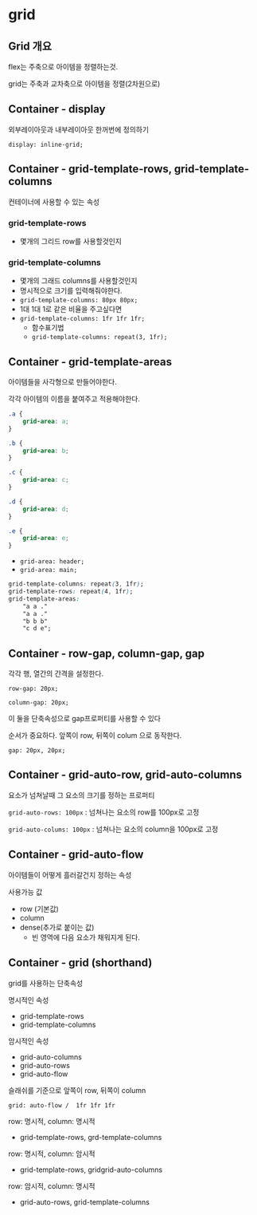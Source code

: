 # grid

## Grid 개요

flex는 주축으로 아이템을 정렬하는것.

grid는 주축과 교차축으로 아이템을 정렬(2차원으로)

## Container - display

외부레이아웃과 내부레이아웃 한꺼번에 정의하기

`display: inline-grid;`

## Container - grid-template-rows, grid-template-columns

컨테이너에 사용할 수 있는 속성

### grid-template-rows

- 몇개의 그리드 row를 사용할것인지

### grid-template-columns

- 몇개의 그래드 columns를 사용할것인지
- 명시적으로 크기를 입력해줘야한다.
- `grid-template-columns: 80px 80px;`
- 1대 1대 1로 같은 비율을 주고싶다면
- `grid-template-columns: 1fr 1fr 1fr;`
    - 함수표기법
    - `grid-template-columns: repeat(3, 1fr);`

## Container - grid-template-areas

아이템들을 사각형으로 만들어야한다.

각각 아이템의 이름을 붙여주고 적용해야한다.

```css
.a {
    grid-area: a;
}

.b {
    grid-area: b;
}

.c {
    grid-area: c;
}

.d {
    grid-area: d;
}

.e {
    grid-area: e;
}
```

- `grid-area: header;`
- `grid-area: main;`

```css
grid-template-columns: repeat(3, 1fr);
grid-template-rows: repeat(4, 1fr);
grid-template-areas:
    "a a ."
    "a a ."
    "b b b"
    "c d e";
```

## Container - row-gap, column-gap, gap

각각 행, 열간의 간격을 설정한다.

`row-gap: 20px;`

`column-gap: 20px;`

이 둘을 단축속성으로 gap프로퍼티를 사용할 수 있다

순서가 중요하다. 앞쪽이 row, 뒤쪽이 colum 으로 동작한다.

`gap: 20px, 20px;`

## Container - grid-auto-row, grid-auto-columns

요소가 넘쳐날때 그 요소의 크기를 정하는 프로퍼티

`grid-auto-rows: 100px` : 넘쳐나는 요소의 row를 100px로 고정

`grid-auto-colums: 100px` : 넘쳐나는 요소의 column을 100px로 고정

## Container - grid-auto-flow

아이템들이 어떻게 흘러갈건지 정하는 속성

사용가능 값

- row (기본값)
- column
- dense(추가로 붙이는 값)
    - 빈 영역에 다음 요소가 채워지게 된다.

## Container - grid (shorthand)

grid를 사용하는 단축속성

명시적인 속성

- grid-template-rows
- grid-template-columns

암시적인 속성

- grid-auto-columns
- grid-auto-rows
- grid-auto-flow

슬래쉬를 기준으로 앞쪽이 row, 뒤쪽이 column

`grid: auto-flow /  1fr 1fr 1fr`

row: 명시적, column: 명시적

- grid-template-rows, grd-template-columns

row: 명시적, column: 암시적

- grid-template-rows, gridgrid-auto-columns

row: 암시적, column: 명시적

- grid-auto-rows, grid-template-columns
